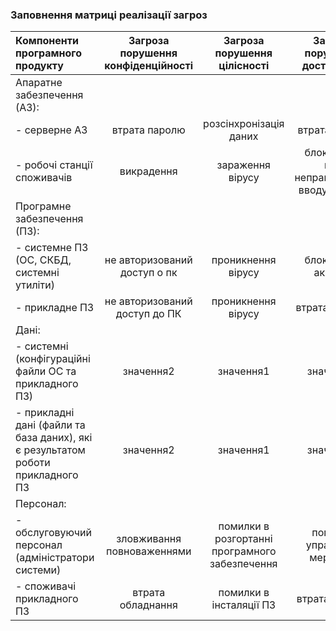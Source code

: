 ### Заповнення матриці реалізації загроз
| Компоненти програмного продукту | Загроза порушення конфіденційності | Загроза порушення цілісності | Загроза порушення доступності |
|:-----------|:---------:|:-----------:|:---------:|
|Апаратне забезпечення (АЗ): | |  |  |
| - серверне АЗ | втрата паролю | розсінхронізація даних | втрата мережі |
| - робочі станції споживачів | викрадення | зараження вірусу | блокування при неправильному вводу паролю |
| Програмне забезпечення (ПЗ):  |  |  |  |
| - системне ПЗ (ОС, СКБД, системні утиліти) | не авторизований доступ о пк  | проникнення вірусу | блокування акаунту |
| - прикладне ПЗ | не авторизований доступ до ПК | проникнення вірусу | втрата лицензії |
| Дані:  |  |  |  |
|  - системні (конфігураційні файли ОС та прикладного ПЗ) | значення2 | значення1 | значення2 |
|  - прикладні дані (файли та база даних), які є результатом роботи прикладного ПЗ | значення2 | значення1 | значення2 |
| Персонал:  |  |  |  |
|  - обслуговуючий персонал (адміністратори системи)| зловживання повноваженнями | помилки в розгортанні програмного забезпечення | помилки управління мережою |
|  - споживачі прикладного ПЗ| втрата обладнання | помилки в інсталяції ПЗ | втрата паролю |


